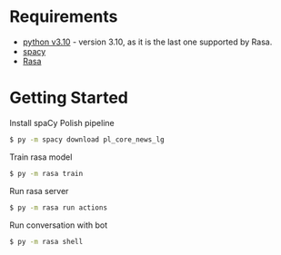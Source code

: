 
# Requirements

-   [python v3.10](https://www.python.org/downloads/) - version 3.10, as it is the last one supported by Rasa.
-   [spacy](https://spacy.io/usage)
-   [Rasa](https://rasa.com/docs/rasa/installation/installing-rasa-open-source)


# Getting Started

Install spaCy Polish pipeline
```bash
$ py -m spacy download pl_core_news_lg
```
Train rasa model
```bash
$ py -m rasa train
```
Run rasa server
```bash
$ py -m rasa run actions
```
Run conversation with bot
```bash
$ py -m rasa shell
```



